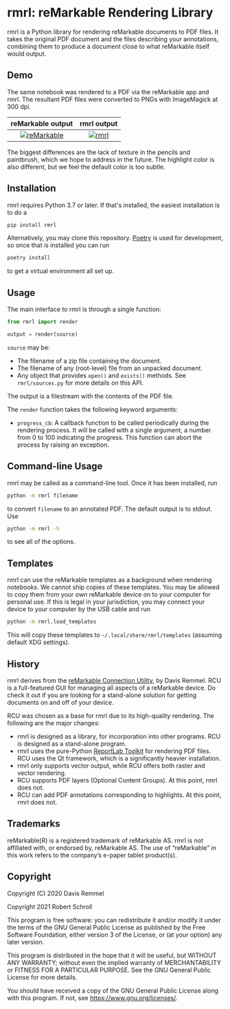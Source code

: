 rmrl: reMarkable Rendering Library
===================================
rmrl is a Python library for rendering reMarkable documents to PDF files.
It takes the original PDF document and the files describing your annotations,
combining them to produce a document close to what reMarkable itself would
output.

Demo
----
The same notebook was rendered to a PDF via the reMarkable app and rmrl.
The resultant PDF files were converted to PNGs with ImageMagick at 300
dpi.

 reMarkable output | rmrl output
:-----------------:|:-----------:
[![reMarkable](demo/app.png)](demo/app.png) | [![rmrl](demo/rmrl.png)](demo/rmrl.png)

The biggest differences are the lack of texture in the pencils and paintbrush,
which we hope to address in the future.  The highlight color is also different,
but we feel the default color is too subtle.

Installation
------------
rmrl requires Python 3.7 or later.  If that's installed, the easiest installation
is to do a
```bash
pip install rmrl
```
Alternatively, you may clone this repository.  [Poetry](https://python-poetry.org/) is used for development, so once that is installed you can run
```bash
poetry install
```
to get a virtual environment all set up.

Usage
-----
The main interface to rmrl is through a single function:
```python
from rmrl import render

output = render(source)
```
`source` may be:
- The filename of a zip file containing the document.
- The filename of any (root-level) file from an unpacked document.
- Any object that provides `open()` and `exists()` methods.  See
  `rmrl/sources.py` for more details on this API.

The output is a filestream with the contents of the PDF file.

The `render` function takes the following keyword arguments:
- `progress_cb`: A callback function to be called periodically during the
  rendering process.  It will be called with a single argument, a number
  from 0 to 100 indicating the progress.  This function can abort the
  process by raising an exception.

Command-line Usage
------------------
rmrl may be called as a command-line tool.  Once it has been installed, run
```bash
python -m rmrl filename
```
to convert `filename` to an annotated PDF.  The default output is to stdout.
Use
```bash
python -m rmrl -h
```
to see all of the options.

Templates
---------
rmrl can use the reMarkable templates as a background when rendering notebooks.
We cannot ship copies of these templates.  You may be allowed to copy them from
your own reMarkable device on to your computer for personal use.  If this is
legal in your jurisdiction, you may connect your device to your computer by the
USB cable and run
```bash
python -m rmrl.load_templates
```
This will copy these templates to `~/.local/share/rmrl/templates` (assuming
default XDG settings).

History
-------
rmrl derives from the [reMarkable Connection Utility](http://www.davisr.me/projects/rcu/),
by Davis Remmel.  RCU is a full-featured GUI for managing all aspects of a
reMarkable device.  Do check it out if you are looking for a stand-alone
solution for getting documents on and off of your device.

RCU was chosen as a base for rmrl due to its high-quality rendering.  The
following are the major changes:
- rmrl is designed as a library, for incorporation into other programs.  RCU
  is designed as a stand-alone program.
- rmrl uses the pure-Python [ReportLab Toolkit](https://www.reportlab.com/dev/opensource/rl-toolkit/)
  for rendering PDF files.  RCU uses the Qt framework, which is a significantly
  heavier installation.
- rmrl only supports vector output, while RCU offers both raster and vector
  rendering.
- RCU supports PDF layers (Optional Content Groups).  At this point, rmrl does
  not.
- RCU can add PDF annotations corresponding to highlights.  At this point, rmrl
  does not.

Trademarks
----------
reMarkable(R) is a registered trademark of reMarkable AS. rmrl is not
affiliated with, or endorsed by, reMarkable AS. The use of “reMarkable”
in this work refers to the company’s e-paper tablet product(s).

Copyright
---------
Copyright (C) 2020  Davis Remmel

Copyright 2021 Robert Schroll

This program is free software: you can redistribute it and/or modify
it under the terms of the GNU General Public License as published by
the Free Software Foundation, either version 3 of the License, or
(at your option) any later version.

This program is distributed in the hope that it will be useful,
but WITHOUT ANY WARRANTY; without even the implied warranty of
MERCHANTABILITY or FITNESS FOR A PARTICULAR PURPOSE.  See the
GNU General Public License for more details.

You should have received a copy of the GNU General Public License
along with this program.  If not, see <https://www.gnu.org/licenses/>.
